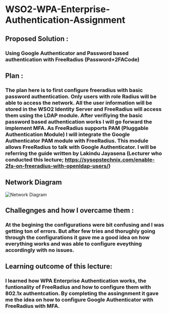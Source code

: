 # WSO2-WPA-Enterprise-Authentication-Assignment




## Proposed Solution :

### Using Google Authenticator and Password based authentication with FreeRadius (Password+2FACode)

## Plan :

### The plan here is to first configure freeradius with basic password authentication. Only users with role Radius will be able to access the network. All the user information will be stored in the WSO2 Identity Server and FreeRadius will access them using the LDAP module. After verifiying the basic password based authentication works I will go forward the implement MFA. As FreeRadius supports PAM (Pluggable Authentication Module) I will integrate the Google Authenticator PAM module with FreeRadius. This module allows FreeRadius to talk with Google Authenticator. I will be referring the guide written by Lakindu Jayasena (Lecturer who conducted this lecture; https://sysopstechnix.com/enable-2fa-on-freeradius-with-openldap-users/)  

## Network Diagram

![Network Diagram](https://user-images.githubusercontent.com/75664650/129245853-84b4007f-829c-4bfc-a894-d66dfde88aeb.png)


## Challegnges and how I overcame them :

### At the begining the configurations were bit confusing and I was getting ton of errors. But after few tries and thorughly going through the configurations it gave me a good idea on how everything works and was able to configure eveything accordingly with no issues. 

## Learning outcome of this lecture:

### I learned how WPA Enterprise Authentication works, the funtionality of FreeRadius and how to configure them with 802.1x authentcation. By completing the assingnment it gave me  the idea on how to configure Google Authenticator with FreeRadius with MFA. 

